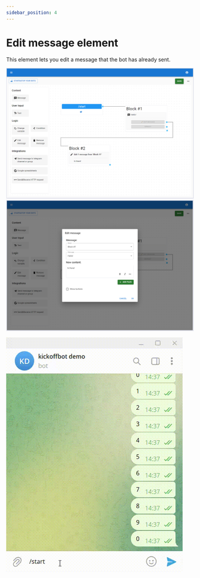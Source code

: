 ```yaml
---
sidebar_position: 4
---
```

# Edit message element

This element lets you edit a message that the bot has already sent.

![Bot builder view](./img/edit-message/bot-builder-view.PNG)
![Edit message - editor](./img/edit-message/edit-message-editor.PNG)

![Edit message - bot demo](./img/edit-message/edit-message-bot-demo.gif)